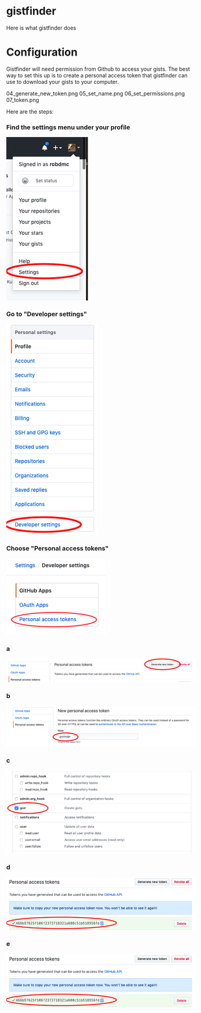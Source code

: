 # gistfinder
Here is what gistfinder does

# Configuration
Gistfinder will need permission from Github to access your gists.
The best way to set this up is to create a personal access token that
gistfinder can use to download your gists to your computer.

04_generate_new_token.png
05_set_name.png
06_set_permissions.png
07_token.png

Here are the steps:

### Find the settings menu under your profile

![step 1](images/01_homepage.png)

### Go to "Developer settings"

![step 2](images/02_settings.png)

### Choose "Personal access tokens"

![step 3](images/03_personal_access_token.png)

### a

![step 4](images/04_generate_new_token.png)

### b

![step 5](images/05_set_name.png)

### c

![step 6](images/06_set_permissions.png)

### d

![step 7](images/07_token.png)

### e

![step 1](images/07_token.png)

